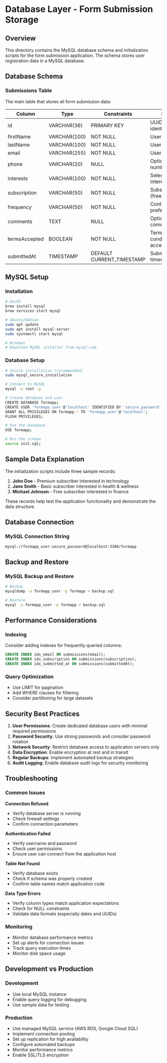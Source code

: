 # Database Layer - Form Submission Storage

## Overview
This directory contains the MySQL database schema and initialization scripts for the form submission application. The schema stores user registration data in a MySQL database.

## Database Schema

### Submissions Table
The main table that stores all form submission data:

| Column | Type | Constraints | Description |
|--------|------|-------------|-------------|
| id | VARCHAR(36) | PRIMARY KEY | UUID for unique identification |
| firstName | VARCHAR(100) | NOT NULL | User's first name |
| lastName | VARCHAR(100) | NOT NULL | User's last name |
| email | VARCHAR(255) | NOT NULL | User's email address |
| phone | VARCHAR(20) | NULL | Optional phone number |
| interests | VARCHAR(100) | NOT NULL | Selected area of interest |
| subscription | VARCHAR(50) | NOT NULL | Subscription type (free/basic/premium) |
| frequency | VARCHAR(50) | NOT NULL | Contact frequency preference |
| comments | TEXT | NULL | Optional user comments |
| termsAccepted | BOOLEAN | NOT NULL | Terms and conditions acceptance |
| submittedAt | TIMESTAMP | DEFAULT CURRENT_TIMESTAMP | Submission timestamp |

## MySQL Setup

### Installation
```bash
# macOS
brew install mysql
brew services start mysql

# Ubuntu/Debian
sudo apt update
sudo apt install mysql-server
sudo systemctl start mysql

# Windows
# Download MySQL installer from mysql.com
```

### Database Setup
```bash
# Secure installation (recommended)
sudo mysql_secure_installation

# Connect to MySQL
mysql -u root -p

# Create database and user
CREATE DATABASE formapp;
CREATE USER 'formapp_user'@'localhost' IDENTIFIED BY 'secure_password';
GRANT ALL PRIVILEGES ON formapp.* TO 'formapp_user'@'localhost';
FLUSH PRIVILEGES;

# Use the database
USE formapp;

# Run the schema
source init.sql;
```

## Sample Data Explanation

The initialization scripts include three sample records:

1. **John Doe** - Premium subscriber interested in technology
2. **Jane Smith** - Basic subscriber interested in health & wellness  
3. **Michael Johnson** - Free subscriber interested in finance

These records help test the application functionality and demonstrate the data structure.

## Database Connection

### MySQL Connection String
```
mysql://formapp_user:secure_password@localhost:3306/formapp
```


## Backup and Restore

### MySQL Backup and Restore
```bash
# Backup
mysqldump -u formapp_user -p formapp > backup.sql

# Restore
mysql -u formapp_user -p formapp < backup.sql
```

## Performance Considerations

### Indexing
Consider adding indexes for frequently queried columns:

```sql
CREATE INDEX idx_email ON submissions(email);
CREATE INDEX idx_subscription ON submissions(subscription);
CREATE INDEX idx_submitted_at ON submissions(submittedAt);
```

### Query Optimization
- Use LIMIT for pagination
- Add WHERE clauses for filtering
- Consider partitioning for large datasets

## Security Best Practices

1. **User Permissions**: Create dedicated database users with minimal required permissions
2. **Password Security**: Use strong passwords and consider password rotation
3. **Network Security**: Restrict database access to application servers only
4. **Data Encryption**: Enable encryption at rest and in transit
5. **Regular Backups**: Implement automated backup strategies
6. **Audit Logging**: Enable database audit logs for security monitoring

## Troubleshooting

### Common Issues

**Connection Refused**
- Verify database server is running
- Check firewall settings
- Confirm connection parameters

**Authentication Failed**
- Verify username and password
- Check user permissions
- Ensure user can connect from the application host

**Table Not Found**
- Verify database exists
- Check if schema was properly created
- Confirm table names match application code

**Data Type Errors**
- Verify column types match application expectations
- Check for NULL constraints
- Validate data formats (especially dates and UUIDs)

### Monitoring
- Monitor database performance metrics
- Set up alerts for connection issues
- Track query execution times
- Monitor disk space usage

## Development vs Production

### Development
- Use local MySQL instance
- Enable query logging for debugging
- Use sample data for testing

### Production
- Use managed MySQL service (AWS RDS, Google Cloud SQL)
- Implement connection pooling
- Set up replication for high availability
- Configure automated backups
- Monitor performance metrics
- Enable SSL/TLS encryption
